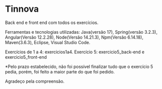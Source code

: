 # Tinnova

Back end e front end com todos os exercícios.

Ferramentas e tecnologias utilizadas:
Java(versão 17),
Spring(versão 3.2.3),
Angular(Versão 12.2.28),
Node(Versão 14.21.3),
Npm(Versão 6.14.18),
Maven(3.6.3),
Eclipse,
Visual Studio Code.

Exercícios de 1 a 4: exercicios1a4.
Exercício 5: exercicio5_back-end e exercicio5_front-end

*Pelo prazo estabelecido, não foi possível finalizar tudo que o exercício 5 pedia, porém, foi feito a maior parte do que foi pedido. 

Agradeço pela compreensão.


